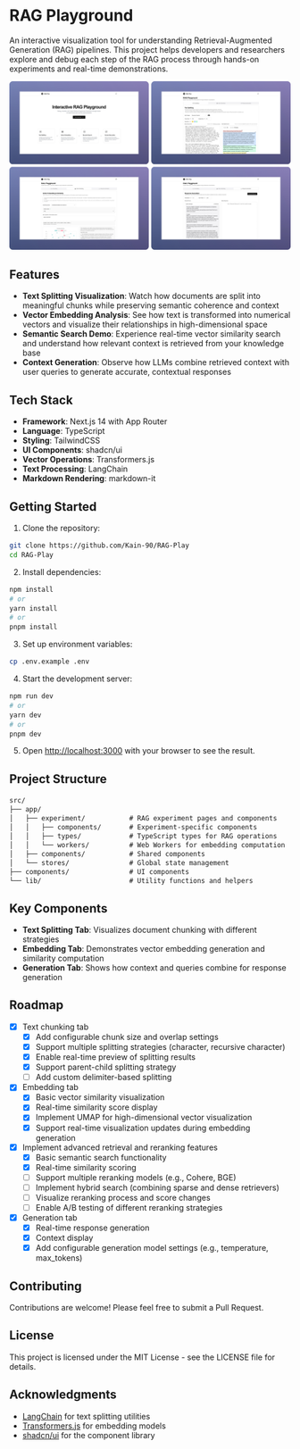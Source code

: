 # RAG Playground

An interactive visualization tool for understanding Retrieval-Augmented Generation (RAG) pipelines. This project helps developers and researchers explore and debug each step of the RAG process through hands-on experiments and real-time demonstrations.

![screenshot](./doc/image/screenshot.jpeg)

## Features

- **Text Splitting Visualization**: Watch how documents are split into meaningful chunks while preserving semantic coherence and context
- **Vector Embedding Analysis**: See how text is transformed into numerical vectors and visualize their relationships in high-dimensional space
- **Semantic Search Demo**: Experience real-time vector similarity search and understand how relevant context is retrieved from your knowledge base
- **Context Generation**: Observe how LLMs combine retrieved context with user queries to generate accurate, contextual responses

## Tech Stack

- **Framework**: Next.js 14 with App Router
- **Language**: TypeScript
- **Styling**: TailwindCSS
- **UI Components**: shadcn/ui
- **Vector Operations**: Transformers.js
- **Text Processing**: LangChain
- **Markdown Rendering**: markdown-it

## Getting Started

1. Clone the repository:

```bash
git clone https://github.com/Kain-90/RAG-Play
cd RAG-Play
```

2. Install dependencies:

```bash
npm install
# or
yarn install
# or
pnpm install
```

3. Set up environment variables:

```bash
cp .env.example .env
```

4. Start the development server:

```bash
npm run dev
# or
yarn dev
# or
pnpm dev
```

5. Open [http://localhost:3000](http://localhost:3000) with your browser to see the result.

## Project Structure

```
src/
├── app/
│   ├── experiment/           # RAG experiment pages and components
│   │   ├── components/       # Experiment-specific components
│   │   ├── types/            # TypeScript types for RAG operations
│   │   └── workers/          # Web Workers for embedding computation
│   ├── components/           # Shared components
│   └── stores/               # Global state management
├── components/               # UI components
└── lib/                      # Utility functions and helpers
```

## Key Components

- **Text Splitting Tab**: Visualizes document chunking with different strategies
- **Embedding Tab**: Demonstrates vector embedding generation and similarity computation
- **Generation Tab**: Shows how context and queries combine for response generation

## Roadmap

- [x] Text chunking tab
  - [x] Add configurable chunk size and overlap settings
  - [x] Support multiple splitting strategies (character, recursive character)
  - [x] Enable real-time preview of splitting results
  - [x] Support parent-child splitting strategy
  - [ ] Add custom delimiter-based splitting
- [x] Embedding tab
  - [x] Basic vector similarity visualization
  - [x] Real-time similarity score display
  - [x] Implement UMAP for high-dimensional vector visualization
  - [x] Support real-time visualization updates during embedding generation
- [x] Implement advanced retrieval and reranking features
  - [x] Basic semantic search functionality
  - [x] Real-time similarity scoring
  - [ ] Support multiple reranking models (e.g., Cohere, BGE)
  - [ ] Implement hybrid search (combining sparse and dense retrievers)
  - [ ] Visualize reranking process and score changes
  - [ ] Enable A/B testing of different reranking strategies
- [x] Generation tab
  - [x] Real-time response generation
  - [x] Context display
  - [x] Add configurable generation model settings (e.g., temperature, max_tokens)

## Contributing

Contributions are welcome! Please feel free to submit a Pull Request.

## License

This project is licensed under the MIT License - see the LICENSE file for details.

## Acknowledgments

- [LangChain](https://js.langchain.com/) for text splitting utilities
- [Transformers.js](https://huggingface.co/docs/transformers.js) for embedding models
- [shadcn/ui](https://ui.shadcn.com/) for the component library
